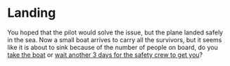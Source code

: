 # Landing
 You hoped that the pilot would solve the issue, but the plane landed safely in the sea. Now a small boat arrives to carry all the survivors, but it seems like it is about to sink because of the number of people on board, do you [take the boat](safety.md) or [wait another 3 days for the safety crew to get you](wait.md)?